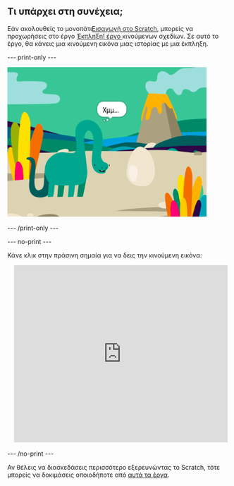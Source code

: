 ## Τι υπάρχει στη συνέχεια;

Εάν ακολουθείς το μονοπάτι[Εισαγωγή στο Scratch](https://projects.raspberrypi.org/en/pathways/scratch-intro), μπορείς να προχωρήσεις στο έργο [Έκπληξη! έργο ](https://projects.raspberrypi.org/en/projects/surprise-animation)κινούμενων σχεδίων. Σε αυτό το έργο, θα κάνεις μια κινούμενη εικόνα μιας ιστορίας με μια έκπληξη.

--- print-only ---

![Έκπληξη! ' έργο κινούμενων σχεδίων.](images/surprise-story.png)

--- /print-only ---

--- no-print ---

Κάνε κλικ στην πράσινη σημαία για να δεις την κινούμενη εικόνα:

<div class="scratch-preview" style="margin-left: 15px;">
  <iframe allowtransparency="true" width="485" height="402" src="https://scratch.mit.edu/projects/embed/495932563/?autostart=false" frameborder="0"></iframe>
</div>

--- /no-print ---

Αν θέλεις να διασκεδάσεις περισσότερο εξερευνώντας το Scratch, τότε μπορείς να δοκιμάσεις οποιοδήποτε από [αυτά τα έργα](https://projects.raspberrypi.org/en/projects?software%5B%5D=scratch&curriculum%5B%5D=%201).

